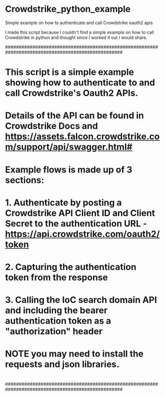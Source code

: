 # Crowdstrike_python_example
Simple example on how to authenticate and call Crowdstrike oauth2 apis

I made this script because I couldn't find a simple example on how to call Crowdstrike in python and thought since I worked it out I would share.  

###################################################################################################
# This script is a simple example showing how to authenticate to and call Crowdstrike's Oauth2 APIs.
# Details of the API can be found in Crowdstrike Docs and https://assets.falcon.crowdstrike.com/support/api/swagger.html#
# 
# Example flows is made up of 3 sections:
#   1. Authenticate by posting a Crowdstrike API Client ID and Client Secret to the authentication URL - https://api.crowdstrike.com/oauth2/token
#   2. Capturing the authentication token from the response
#   3. Calling the IoC search domain API and including the bearer authentication token as a "authorization" header
#
# NOTE you may need to install the requests and json libraries. 
#
###################################################################################################
